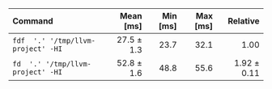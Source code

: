 | Command | Mean [ms] | Min [ms] | Max [ms] | Relative |
|:---|---:|---:|---:|---:|
| `fdf  '.' '/tmp/llvm-project' -HI` | 27.5 ± 1.3 | 23.7 | 32.1 | 1.00 |
| `fd  '.' '/tmp/llvm-project' -HI` | 52.8 ± 1.6 | 48.8 | 55.6 | 1.92 ± 0.11 |
